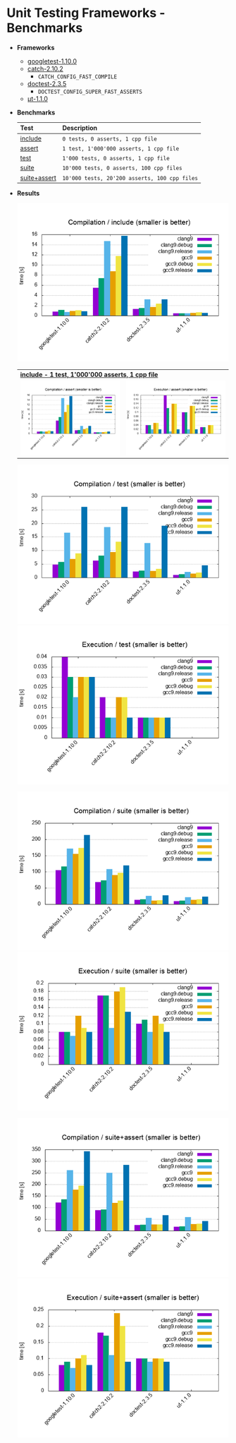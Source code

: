 # Unit Testing Frameworks - Benchmarks

* **Frameworks**

  * [googletest-1.10.0](https://github.com/google/googletest/releases/tag/release-1.10.0)
  * [catch-2.10.2](https://github.com/catchorg/Catch2/releases/download/v2.10.2/catch.hpp)
    * `CATCH_CONFIG_FAST_COMPILE`
  * [doctest-2.3.5](https://github.com/onqtam/doctest/blob/master/doctest/doctest.h)
    * `DOCTEST_CONFIG_SUPER_FAST_ASSERTS`
  * [μt-1.1.0](https://github.com/boost-experimental/ut/blob/master/include/boost/ut.hpp)

* **Benchmarks**

  | Test    | Description |
  | ------- | ----- |
  | [include](benchmarks)        | `0 tests, 0 asserts, 1 cpp file`              |
  | [assert](benchmarks)         | `1 test, 1'000'000 asserts, 1 cpp file`       |
  | [test](benchmarks)           | `1'000 tests, 0 asserts, 1 cpp file`          |
  | [suite](benchmarks)          | `10'000 tests, 0 asserts, 100 cpp files`      |
  | [suite+assert](benchmarks)   | `10'000 tests, 20'200 asserts, 100 cpp files` |

* **Results**

  ![](results/Compilation_include.png)

  <table>
    <tr>
      <td colspan="2">
      <a href="benchmarks"><b>include - 1 test, 1'000'000 asserts, 1 cpp file</b></a>
      </td>
    </tr>
    <tr>
      <td><img src="results/Compilation_assert.png"></td>
      <td><img src="results/Execution_assert.png"></td>
    </tr>
  </table>

  ![](results/Compilation_test.png)
  ![](results/Execution_test.png)

  ![](results/Compilation_suite.png)
  ![](results/Execution_suite.png)

  ![](results/Compilation_suite+assert.png)
  ![](results/Execution_suite+assert.png)
